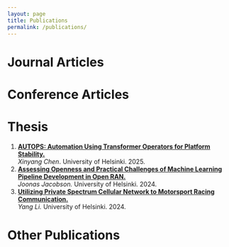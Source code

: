 ```yaml
---
layout: page
title: Publications
permalink: /publications/
---
```


# Journal Articles

# Conference Articles

# Thesis

1. [**AUTOPS: Automation Using Transformer Operators for Platform Stability.**](http://urn.fi/URN:NBN:fi:hulib-202506263021)  
*Xinyang Chen*. University of Helsinki. 2025.
1. [**Assessing Openness and Practical Challenges of Machine Learning Pipeline Development in Open RAN.**](http://urn.fi/URN:NBN:fi:hulib-202411144538)  
*Joonas Jacobson.* University of Helsinki. 2024.
1. [**Utilizing Private Spectrum Cellular Network to Motorsport Racing Communication.**](http://hdl.handle.net/10138/577811)  
*Yang Li.* University of Helsinki. 2024.





# Other Publications

